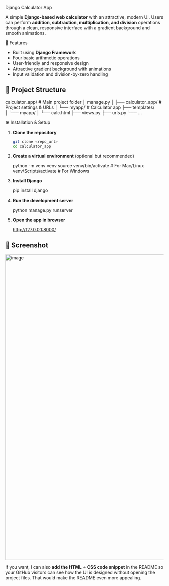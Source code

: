  Django Calculator App

A simple **Django-based web calculator** with an attractive, modern UI.
Users can perform **addition, subtraction, multiplication, and division** operations through a clean, responsive interface with a gradient background and smooth animations.

 🚀 Features

* Built using **Django Framework**
* Four basic arithmetic operations
* User-friendly and responsive design
* Attractive gradient background with animations
* Input validation and division-by-zero handling

## 📂 Project Structure

calculator_app/        # Main project folder
│   manage.py
│
├── calculator_app/    # Project settings & URLs
│
└── myapp/             # Calculator app
    ├── templates/     
    │   └── myapp/
    │       └── calc.html
    ├── views.py
    ├── urls.py
    └── ...


⚙️ Installation & Setup

1. **Clone the repository**

   ```bash
   git clone <repo_url>
   cd calculator_app
   ```

2. **Create a virtual environment** (optional but recommended)

   
   python -m venv venv
   source venv/bin/activate   # For Mac/Linux
   venv\Scripts\activate      # For Windows
   

3. **Install Django**
   
   pip install django
  

4. **Run the development server**

   
   python manage.py runserver
  

5. **Open the app in browser**

  
   http://127.0.0.1:8000/
  

## 📸 Screenshot

<img width="1912" height="970" alt="image" src="https://github.com/user-attachments/assets/b908280f-6148-432a-a18c-9e32e5c4caa9" />




If you want, I can also **add the HTML + CSS code snippet** in the README so your GitHub visitors can see how the UI is designed without opening the project files.
That would make the README even more appealing.
